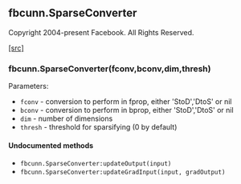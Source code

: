 <a name="fbcunn.SparseConverter.dok"></a>


## fbcunn.SparseConverter ##

Copyright 2004-present Facebook. All Rights Reserved.

<a class="entityLink" href="https://github.com/facebook/fbcunn/blob/d84530ee7c84c5651f674d115a45e3ab8cbb39d2/layers/SparseConverter.lua#L14">[src]</a>
<a name="fbcunn.SparseConverter"></a>


### fbcunn.SparseConverter(fconv,bconv,dim,thresh) ###


Parameters:
* `fconv` - conversion to perform in fprop, either 'StoD','DtoS' or nil
* `bconv` - conversion to perform in bprop, either 'StoD','DtoS' or nil
* `dim` - number of dimensions
* `thresh` - threshold for sparsifying (0 by default)



#### Undocumented methods ####

<a name="fbcunn.SparseConverter:updateOutput"></a>
 * `fbcunn.SparseConverter:updateOutput(input)`
<a name="fbcunn.SparseConverter:updateGradInput"></a>
 * `fbcunn.SparseConverter:updateGradInput(input, gradOutput)`
